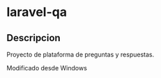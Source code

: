 # laravel-qa

## Descripcion

Proyecto de plataforma de preguntas y respuestas.

Modificado desde Windows